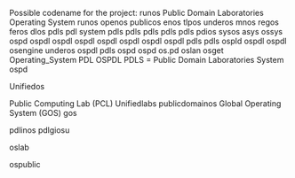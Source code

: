 Possible codename for the project: runos
Public Domain Laboratories Operating System runos
openos
publicos
enos
tlpos
underos
mnos
regos
feros
dlos
pdls pdl system
pdls
pdls
pdls
pdls
pdls
pdios
sysos
asys
ossys
ospd
ospdl
ospdl
ospdl
ospdl
ospdl
ospdl
ospdl
pdls
pdls
ospld
ospdl
ospdl
osengine
underos
ospdl
pdls
ospd
ospd
os.pd
oslan
osget
Operating_System PDL
OSPDL
PDLS = Public Domain Laboratories System
ospd

Unifiedos

Public Computing Lab (PCL)
Unifiedlabs
publicdomainos
Global Operating System (GOS)
gos

pdlinos
pdlgiosu

oslab

ospublic